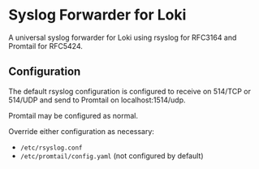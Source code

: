  # Syslog Forwarder for Loki

A universal syslog forwarder for Loki using rsyslog
for RFC3164 and Promtail for RFC5424.

## Configuration

The default rsyslog configuration is configured to receive
on 514/TCP or 514/UDP and send to Promtail on localhost:1514/udp.

Promtail may be configured as normal.

Override either configuration as necessary:
* `/etc/rsyslog.conf`
* `/etc/promtail/config.yaml` (not configured by default)
